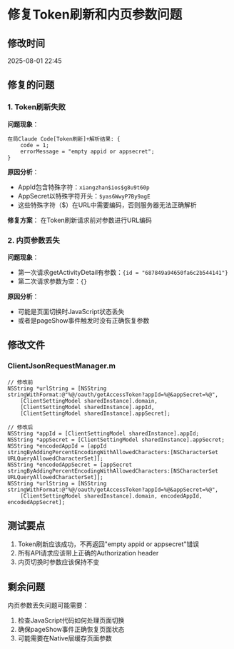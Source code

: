 # 修复Token刷新和内页参数问题

## 修改时间
2025-08-01 22:45

## 修复的问题

### 1. Token刷新失败
**问题现象**：
```
在局Claude Code[Token刷新]+解析结果: {
    code = 1;
    errorMessage = "empty appid or appsecret";
}
```

**原因分析**：
- AppId包含特殊字符：`xiangzhan$ios$g8u9t60p`
- AppSecret以特殊字符开头：`$yas6WwyP7By9agE`
- 这些特殊字符（$）在URL中需要编码，否则服务器无法正确解析

**修复方案**：
在Token刷新请求前对参数进行URL编码

### 2. 内页参数丢失
**问题现象**：
- 第一次请求getActivityDetail有参数：`{id = "687849a94650fa6c2b544141"}`
- 第二次请求参数为空：`{}`

**原因分析**：
- 可能是页面切换时JavaScript状态丢失
- 或者是pageShow事件触发时没有正确恢复参数

## 修改文件

### ClientJsonRequestManager.m
```objc
// 修改前
NSString *urlString = [NSString stringWithFormat:@"%@/oauth/getAccessToken?appId=%@&appSecret=%@",
    [ClientSettingModel sharedInstance].domain,
    [ClientSettingModel sharedInstance].appId,
    [ClientSettingModel sharedInstance].appSecret];

// 修改后
NSString *appId = [ClientSettingModel sharedInstance].appId;
NSString *appSecret = [ClientSettingModel sharedInstance].appSecret;
NSString *encodedAppId = [appId stringByAddingPercentEncodingWithAllowedCharacters:[NSCharacterSet URLQueryAllowedCharacterSet]];
NSString *encodedAppSecret = [appSecret stringByAddingPercentEncodingWithAllowedCharacters:[NSCharacterSet URLQueryAllowedCharacterSet]];
NSString *urlString = [NSString stringWithFormat:@"%@/oauth/getAccessToken?appId=%@&appSecret=%@",
    [ClientSettingModel sharedInstance].domain, encodedAppId, encodedAppSecret];
```

## 测试要点

1. Token刷新应该成功，不再返回"empty appid or appsecret"错误
2. 所有API请求应该带上正确的Authorization header
3. 内页切换时参数应该保持不变

## 剩余问题

内页参数丢失问题可能需要：
1. 检查JavaScript代码如何处理页面切换
2. 确保pageShow事件正确恢复页面状态
3. 可能需要在Native层缓存页面参数